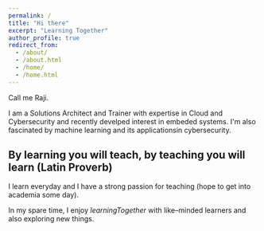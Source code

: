 ```yaml
---
permalink: /
title: "Hi there"
excerpt: "Learning Together"
author_profile: true
redirect_from: 
  - /about/
  - /about.html
  - /home/
  - /home.html
---
```


Call me Raji. 

I am a Solutions Architect and Trainer with expertise in Cloud and Cybersecurity and recently develped interest in embeded systems. I'm also fascinated by machine learning and its applicationsin cybersecurity.

## By learning you will teach, by teaching you will learn (Latin Proverb)

I learn everyday and I have a strong passion for teaching (hope to get into academia some day). 

In my spare time, I enjoy <i>learningTogether</i> with like–minded learners and also exploring new things.




